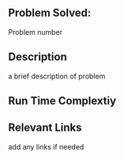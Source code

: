 ## Problem Solved: 
Problem number
## Description
a brief description of problem
## Run Time Complextiy

## Relevant Links
add any links if needed
